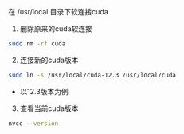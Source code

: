 在 /usr/local 目录下软连接cuda
1. 删除原来的cuda软连接
```bash
sudo rm -rf cuda
```
2. 连接新的cuda版本
```bash
sudo ln -s /usr/local/cuda-12.3 /usr/local/cuda
```
* 以12.3版本为例
3. 查看当前cuda版本
```bash
nvcc --version
```